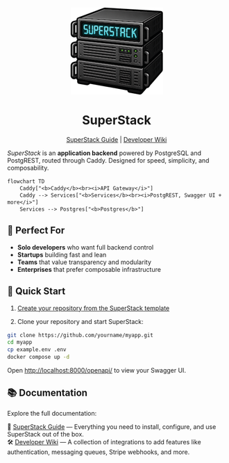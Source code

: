 <p align="center">
  <img alt="SuperStack logo" src="https://github.com/explodinglabs/superstack/blob/main/logo.png?raw=true" />
</p>

<h1 align="center">SuperStack</h1>

<p align="center">
  <a href="https://www.explodinglabs.com/superstack/">SuperStack Guide</a>
  | <a href="https://github.com/explodinglabs/superstack/wiki">Developer Wiki</a>
</p>

_SuperStack_ is an **application backend** powered by PostgreSQL and
PostgREST, routed through Caddy. Designed for speed, simplicity, and
composability.

```mermaid
flowchart TD
    Caddy["<b>Caddy</b><br><i>API Gateway</i>"]
    Caddy --> Services["<b>Services</b><br><i>PostgREST, Swagger UI + more</i>"]
    Services --> Postgres["<b>Postgres</b>"]
```

## 🎯 Perfect For

- **Solo developers** who want full backend control
- **Startups** building fast and lean
- **Teams** that value transparency and modularity
- **Enterprises** that prefer composable infrastructure

## 🚀 Quick Start

1. [Create your repository from the SuperStack template](https://github.com/explodinglabs/superstack/generate)

2. Clone your repository and start SuperStack:

```sh
git clone https://github.com/yourname/myapp.git
cd myapp
cp example.env .env
docker compose up -d
```

Open [http://localhost:8000/openapi/](http://localhost:8000/openapi/) to view
your Swagger UI.

## 📚 Documentation

Explore the full documentation:

📖 [SuperStack Guide](https://www.explodinglabs.com/superstack/) — Everything you need to install, configure, and use SuperStack out of the box.  
🛠️ [Developer Wiki](https://github.com/explodinglabs/superstack/wiki) — A collection of integrations to add features like authentication, messaging queues, Stripe webhooks, and more.
